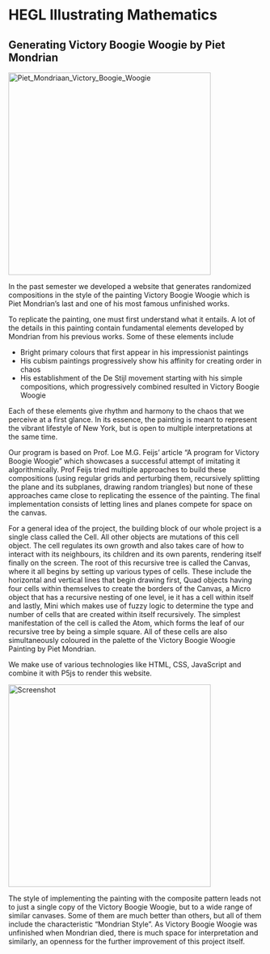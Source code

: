 # HEGL Illustrating Mathematics
## Generating Victory Boogie Woogie by Piet Mondrian

<img src="https://github.com/arjansiddhpura/Boogie-Woogie/assets/75858676/6d5cd54b-ee70-432d-94e1-9feee913f510" alt="Piet_Mondriaan_Victory_Boogie_Woogie" width="400" height="400">   




In the past semester we developed a website that generates randomized compositions in the style of the painting Victory Boogie Woogie which is Piet Mondrian’s last and one of his most famous unfinished works.

To replicate the painting, one must first understand what it entails. A lot of the details in this painting contain fundamental elements developed by Mondrian from his previous works. Some of these elements include 
* Bright primary colours that first appear in his impressionist paintings
* His cubism paintings progressively show his affinity for creating order in chaos
* His establishment of the De Stijl movement starting with his simple compositions, which progressively combined resulted in Victory Boogie Woogie

Each of these elements give rhythm and harmony to the chaos that we perceive at a first glance. In its essence, the painting is meant to represent the vibrant lifestyle of New York, but is open to multiple interpretations at the same time. 

Our program is based on Prof. Loe M.G. Feijs’ article “A program for Victory Boogie Woogie” which showcases a successful attempt of imitating it algorithmically. Prof Feijs tried multiple approaches to build these compositions (using regular grids and perturbing them, recursively splitting the plane and its subplanes, drawing random triangles) but none of these approaches came close to replicating the essence of the painting. The final implementation consists of letting lines and planes compete for space on the canvas.

For a general idea of the project, the building block of our whole project is a single class called the Cell. All other objects are mutations of this cell object. The cell regulates its own growth and also takes care of how to interact with its neighbours, its children and its own parents, rendering itself finally on the screen. The root of this recursive tree is called the Canvas, where it all begins by setting up various types of cells. These include the horizontal and vertical lines that begin drawing first, Quad objects having four cells within themselves to create the borders of the Canvas, a Micro object that has a recursive nesting of one level, ie it has a cell within itself and lastly, Mini which makes use of fuzzy logic to determine the type and number of cells that are created within itself recursively. The simplest manifestation of the cell is called the Atom, which forms the leaf of our recursive tree by being a simple square. All of these cells are also simultaneously coloured in the palette of the Victory Boogie Woogie Painting by Piet Mondrian.

We make use of various technologies like HTML, CSS, JavaScript and combine it with P5js to render this website.

<img width="400" alt="Screenshot" src="https://github.com/arjansiddhpura/Boogie-Woogie/assets/75858676/e43fec72-15a0-4fc5-b90d-d59d1bff471c">




The style of implementing the painting with the composite pattern leads not to just a single copy of the Victory Boogie Woogie, but to a wide range of similar canvases. Some of them are much better than others, but all of them include the characteristic “Mondrian Style”. As Victory Boogie Woogie was unfinished when Mondrian died, there is much space for interpretation and similarly, an openness for the further improvement of this project itself.
